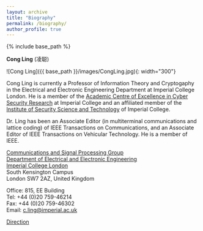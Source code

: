 ```yaml
---
layout: archive
title: "Biography"
permalink: /biography/
author_profile: true
---
```


{% include base_path %}

**Cong Ling** (凌聪)  

![Cong Ling]({{ base_path }}/images/CongLing.jpg){: width="300"}

Cong Ling is currently a Professor of Information Theory and Cryptogaphy in the Electrical and Electronic Engineering Department at Imperial College London. He is a member of the [Academic Centre of Excellence in Cyber Security Research](http://www3.imperial.ac.uk/securesoftwaresystems) at Imperial College and an affiliated member of the [Institute of Security Science and Technology](http://www3.imperial.ac.uk/securityinstitute) of Imperial College.

Dr. Ling has been an Associate Editor (in multiterminal communications and lattice coding) of IEEE Transactions on Communications, and an Associate Editor of IEEE Transactions on Vehicular Technology. He is a member of IEEE.

[Communications and Signal Processing Group](https://www.imperial.ac.uk/electrical-engineering/research/comms-and-signal-processing/)  
[Department of Electrical and Electronic Engineering](https://www.imperial.ac.uk/electrical-engineering/)  
[Imperial College London](https://www.imperial.ac.uk/)  
South Kensington Campus  
London SW7 2AZ, United Kingdom

Office: 815, EE Building  
Tel: +44 (0)20 759-46214  
Fax: +44 (0)20 759-46302  
Email: [c.ling@imperial.ac.uk](mailto:c.ling@imperial.ac.uk)

[Direction](http://www.imperial.ac.uk/visit/campuses/south-kensington/)




